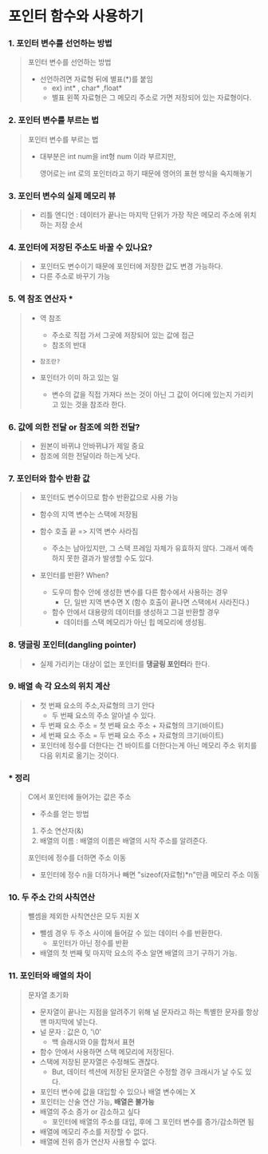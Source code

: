 # 포인터 함수와 사용하기

### 1. 포인터 변수를 선언하는 방법

> 포인터 변수를 선언하는 방법
>
> * 선언하려면 자료형 뒤에 별표(*)를 붙임
>   * ex) int* , char* ,float*
>   * 별표 왼쪽 자료형은 그 메모리 주소로 가면 저장되어 있는 자료형이다.

### 2. 포인터 변수를 부르는 법

> 포인터 변수를 부르는 법
>
> * 대부분은 int num을 int형 num 이라 부르지만, 
>
>   영어로는 int 로의 포인터라고 하기 때문에 영어의 표현 방식을 숙지해놓기

### 3. 포인터 변수의 실제 메모리 뷰

> * 리틀 엔디언 : 데이터가 끝나는 마지막 단위가 가장 작은 메모리 주소에 위치하는 저장 순서

### 4. 포인터에 저장된 주소도 바꿀 수 있나요?

> * 포인터도 변수이기 때문에 포인터에 저장한 값도 변경 가능하다.
> * 다른 주소로 바꾸기 가능

### 5. 역 참조 연산자 *

> * 역 참조
>
>   * 주소로 직접 가서 그곳에 저장되어 있는 값에 접근
>   * 참조의 반대
>
> * ```참조란?``` 
> * 포인터가 이미 하고 있는 일
>   * 변수의 값을 직접 가져다 쓰는 것이 아닌 그 값이 어디에 있는지 가리키고 있는 것을 참조라 한다.

### 6. 값에 의한 전달 or 참조에 의한 전달?

> * 원본이 바뀌냐 안바뀌냐가 제일 중요
> * 참조에 의한 전달이라 하는게 낫다.

### 7. 포인터와 함수 반환 값

> * 포인터도 변수이므로 함수 반환값으로 사용 가능
>
> * 함수의 지역 변수는 스택에 저장됨
>
> * 함수 호출 끝  => 지역 변수 사라짐
>   * 주소는 남아있지만, 그 스택 프레임 자체가 유효하지 않다. 그래서 예측하지 못한 결과가 발생할 수도 있다.
> * 포인터를 반환? When?
>   * 도우미 함수 안에 생성한 변수를 다른 함수에서 사용하는 경우
>     * 단, 일반 지역 변수면 X (함수 호출이 끝나면 스택에서 사라진다.)
>   * 함수 안에서 대용량의 데이터를 생성하고 그걸 반환할 경우
>     * 데이터를 스택 메모리가 아닌 힙 메모리에 생성됨.

### 8. 댕글링 포인터(dangling pointer)

> * 실제 가리키는 대상이 없는 포인터를 **댕글링 포인터**라 한다.

### 9. 배열 속 각 요소의 위치 계산

> * 첫 번째 요소의 주소,자료형의 크기 안다
>   * 두 번째 요소의 주소 알아낼 수 있다.
> * 두 번째 요소 주소 = 첫 번째 요소 주소 + 자료형의 크기(바이트)
> * 세 번째 요소 주소 = 두 번째 요소 주소 + 자료형의 크기(바이트)
> * 포인터에 정수를 더한다는 건 바이트를 더한다는게 아닌 메모리 주소 위치를 다음 위치로 옮기는 것이다.

### *  정리

> C에서 포인터에 들어가는 값은 주소
>
> * 주소를 얻는 방법
>
> 1. 주소 연산자(&)
> 2. 배열의 이름 : 배열의 이름은 배열의 시작 주소를 알려준다.
>
> 포인터에 정수를 더하면 주소 이동
>
> * 포인터에 정수 n을 더하거나 빼면 "sizeof(자료형)*n"만큼 메모리 주소 이동



### 10. 두 주소 간의 사칙연산

> 뺄셈을 제외한 사칙연산은 모두 지원 X
>
> * 뺄셈 경우  두 주소 사이에 들어갈 수 있는 데이터 수를 반환한다.
>   * 포인터가 아닌 정수를 반환
> * 배열의 첫 번째 및 마지막 요소의 주소 알면 배열의 크기 구하기 가능.



### 11. 포인터와 배열의 차이

> 문자열 초기화
>
> * 문자열이 끝나는 지점을 알려주기 위해 널 문자라고 하는 특별한 문자를 항상 맨 마지막에 넣는다.
> * 널 문자 : 값은 0, '\0'
>   * 백 슬래시와 0을 합쳐서 표현
> * 함수 안에서 사용하면 스택 메모리에 저장된다.
> * 스택에 저장된 문자열은 수정해도 괜찮다. 
>   * But, 데이터 섹션에 저장된 문자열은 수정할 경우 크래시가 날 수도 있다.
> * 포인터 변수에 값을 대입할 수 있으나 배열 변수에는 X
> * 포인터는 산술 연산 가능, **배열은 불가능**
> * 배열의 주소 증가 or 감소하고 싶다
>   * 포인터에 배열의 주소를 대입, 후에 그 포인터 변수를 증가/감소하면 됨
> * 배열에 메모리 주소를 저장할 수 없다.
> * 배열에 전위 증가 연산자 사용할 수 없다.